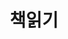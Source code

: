 ---
title: 책읽기
layout: category
permalink: /categories/Books/
author_profile: true
taxonomy: Books
entries_layout: list # list 또는 grid
---